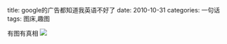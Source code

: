 title: google的广告都知道我英语不好了
date: 2010-10-31
categories: 一句话
tags: 图床,趣图

有图有真相 [![](images/30f44f7f7de6bb9cfae8a6d22f4c88aa.jpeg)](http://tu.6.cn/pic/show-new/id/11193010)
